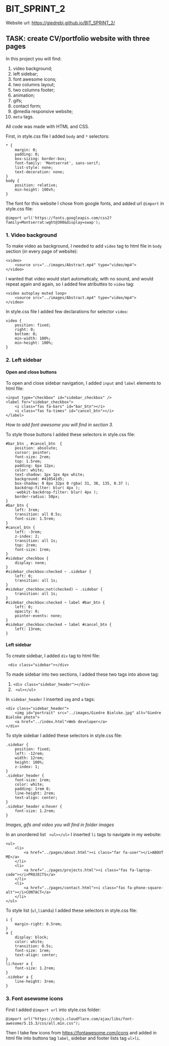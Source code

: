 # BIT_SPRINT_2

Website url: https://giedrebi.github.io/BIT_SPRINT_2/ 

## TASK: create CV/portfolio website with three pages

In this project you will find:
1. video background;
2. left sidebar;
3. font awesome icons;
4. two columns layout;
5. two columns footer;
6. animation;
7. gifs;
8. contact form;
9. @media responsive website;
10. `meta` tags.


All code was made with HTML and CSS.

First, in style.css file I added `body` and `*` selectors:
```
* {
    margin: 0;
    padding: 0;
    box-sizing: border-box;
    font-family: 'Montserrat', sans-serif;
    list-style: none;
    text-decoration: none;
}
body {
    position: relative;
    min-height: 100vh;
}
```
The font for this website I chose from google fonts, and added url `@import` in style.css file:
```
@import url('https://fonts.googleapis.com/css2?family=Montserrat:wght@300&display=swap');
```
### 1. Video background

To make video as background, I needed to add `video` tag to html file in `body` section (in every page of website):
```
<video>
    <source src="../images/Abstract.mp4" type="video/mp4">
</video>
```
I wanted that video would start automaticaly, with no sound, and would repeat again and again, so I added few atributtes to `video` tag:
```
<video autoplay muted loop>
    <source src="../images/Abstract.mp4" type="video/mp4">
</video>
```
In style.css file I added few declarations for selector `video`:
```
video {
    position: fixed;
    right: 0;
    bottom: 0;
    min-width: 100%;
    min-height: 100%;
}
```
### 2. Left sidebar
#### Open and close buttons
To open and close sidebar navigation, I added `input` and `label` elements to html file:
```
<input type="checkbox" id="sidebar_checkbox" />
<label for="sidebar_checkbox">
    <i class="fas fa-bars" id="bar_btn"></i>
    <i class="fas fa-times" id="cancel_btn"></i>
</label>
```
*How to add font awesome you will find in section 3.*

To style those buttons I added these selectors in style.css file:
```
#bar_btn , #cancel_btn  {
    position: absolute;
    cursor: pointer;
    font-size: 2rem;
    top: 1.5rem;
    padding: 6px 12px;
    color: white;
    text-shadow: 1px 1px 4px white;
    background: #410541d5;
    box-shadow: 0 8px 32px 0 rgba( 31, 38, 135, 0.37 );
    backdrop-filter: blur( 4px );
    -webkit-backdrop-filter: blur( 4px );
    border-radius: 50px;
}
#bar_btn {
    left: 3rem;
    transition: all 0.5s;
    font-size: 1.5rem;
}
#cancel_btn {
    left: -3rem;
    z-index: 2;
    transition: all 1s;
    top: 2rem;
    font-size: 1rem;
}
#sidebar_checkbox {
    display: none;
}
#sidebar_checkbox:checked ~ .sidebar {
    left: 0;
    transition: all 1s;
}
#sidebar_checkbox:not(checked) ~ .sidebar {
    transition: all 1s;
}
#sidebar_checkbox:checked ~ label #bar_btn {
    left: 0;
    opacity: 0;
    pointer-events: none;
}
#sidebar_checkbox:checked ~ label #cancel_btn {
    left: 13rem;
}
```
#### Left sidebar 
To create sidebar, I added `div` tag to html file:
```
 <div class="sidebar"></div>
```
To made sidebar into two sections, I added these two tags into above tag:
1. ```<div class="sidebar_header"></div>```
2. ``` <ul></ul>```

In `sidebar_header` I inserted `img` and `a` tags:
```
<div class="sidebar_header">
    <img id="portrait" src="../images/Giedre Bielske.jpg" alt="Giedre Bielske photo">
    <a href="../index.html">Web developer</a>
</div>
```
To style sidebar I added these selectors in style.css file:
```
.sidebar {
    position: fixed;
    left: -12rem;
    width: 12rem;
    height: 100%;
    z-index: 1;
}
.sidebar_header {
    font-size: 1rem;
    color: white;
    padding: 1rem 0;
    line-height: 2rem;
    text-align: center;
}
.sidebar_header a:hover {
    font-size: 1.2rem;
}
```
*Images, gifs and video you will find in folder images*

In an unordered list ``` <ul></ul>``` I inserted `li` tags to navigate in my website:
```
<ul>
    <li>
        <a href="../pages/about.html"><i class="far fa-user"></i>ABOUT ME</a>
    </li>
    <li>
        <a href="../pages/projects.html"><i class="fas fa-laptop-code"></i>PROJECTS</a>
    </li>
    <li>
        <a href="../pages/contact.html"><i class="fas fa-phone-square-alt"></i>CONTACT</a>
    </li>
</ul>
```
To style list (`ul`,`li`and`a`) I added these selectors in style.css file:
```
i {
    margin-right: 0.5rem;
}
a {
    display: block;
    color: white;
    transition: 0.5s;
    font-size: 1rem;
    text-align: center;
}
li:hover a {
    font-size: 1.2rem;
}
.sidebar a {
    line-height: 3rem;
}
```
### 3. Font asewome icons

First I added `@import url` into style.css folder:
```
@import url("https://cdnjs.cloudflare.com/ajax/libs/font-awesome/5.15.3/css/all.min.css");
```
Then I take few icons from https://fontawesome.com/icons and added in html file into buttons tag `label`, sidebar and footer lists tag `ul>li`.